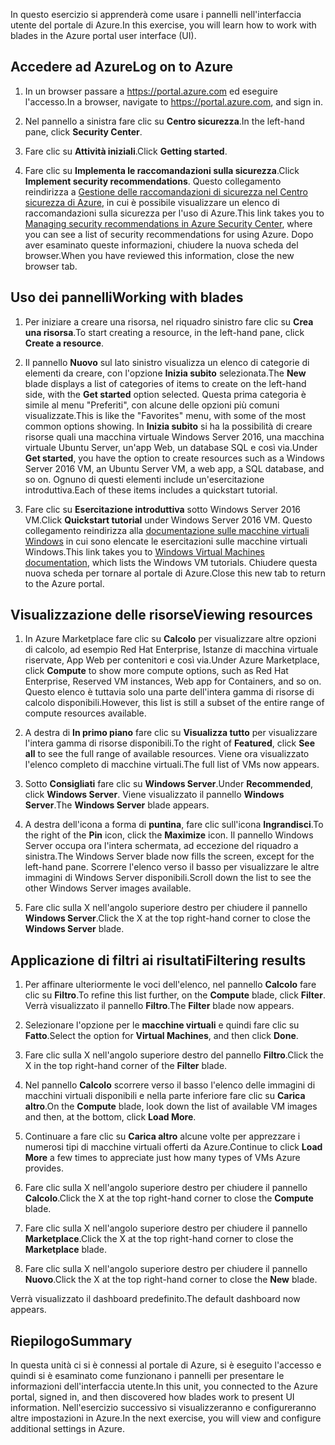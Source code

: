 <span data-ttu-id="32736-101">In questo esercizio si apprenderà come usare i pannelli nell'interfaccia utente del portale di Azure.</span><span class="sxs-lookup"><span data-stu-id="32736-101">In this exercise, you will learn how to work with blades in the Azure portal user interface (UI).</span></span>

## <a name="log-on-to-azure"></a><span data-ttu-id="32736-102">Accedere ad Azure</span><span class="sxs-lookup"><span data-stu-id="32736-102">Log on to Azure</span></span>

1. <span data-ttu-id="32736-103">In un browser passare a https://portal.azure.com ed eseguire l'accesso.</span><span class="sxs-lookup"><span data-stu-id="32736-103">In a browser, navigate to https://portal.azure.com, and sign in.</span></span>

1. <span data-ttu-id="32736-104">Nel pannello a sinistra fare clic su **Centro sicurezza**.</span><span class="sxs-lookup"><span data-stu-id="32736-104">In the left-hand pane, click **Security Center**.</span></span>

1. <span data-ttu-id="32736-105">Fare clic su **Attività iniziali**.</span><span class="sxs-lookup"><span data-stu-id="32736-105">Click **Getting started**.</span></span>

1. <span data-ttu-id="32736-106">Fare clic su **Implementa le raccomandazioni sulla sicurezza**.</span><span class="sxs-lookup"><span data-stu-id="32736-106">Click **Implement security recommendations**.</span></span> <span data-ttu-id="32736-107">Questo collegamento reindirizza a [Gestione delle raccomandazioni di sicurezza nel Centro sicurezza di Azure](https://docs.microsoft.com/azure/security-center/security-center-recommendations), in cui è possibile visualizzare un elenco di raccomandazioni sulla sicurezza per l'uso di Azure.</span><span class="sxs-lookup"><span data-stu-id="32736-107">This link takes you to [Managing security recommendations in Azure Security Center](https://docs.microsoft.com/azure/security-center/security-center-recommendations), where you can see a list of security recommendations for using Azure.</span></span> <span data-ttu-id="32736-108">Dopo aver esaminato queste informazioni, chiudere la nuova scheda del browser.</span><span class="sxs-lookup"><span data-stu-id="32736-108">When you have reviewed this information, close the new browser tab.</span></span>

## <a name="working-with-blades"></a><span data-ttu-id="32736-109">Uso dei pannelli</span><span class="sxs-lookup"><span data-stu-id="32736-109">Working with blades</span></span>

1. <span data-ttu-id="32736-110">Per iniziare a creare una risorsa, nel riquadro sinistro fare clic su **Crea una risorsa**.</span><span class="sxs-lookup"><span data-stu-id="32736-110">To start creating a resource, in the left-hand pane, click **Create a resource**.</span></span>

1. <span data-ttu-id="32736-111">Il pannello **Nuovo** sul lato sinistro visualizza un elenco di categorie di elementi da creare, con l'opzione **Inizia subito** selezionata.</span><span class="sxs-lookup"><span data-stu-id="32736-111">The **New** blade displays a list of categories of items to create on the left-hand side, with the **Get started** option selected.</span></span> <span data-ttu-id="32736-112">Questa prima categoria è simile al menu "Preferiti", con alcune delle opzioni più comuni visualizzate.</span><span class="sxs-lookup"><span data-stu-id="32736-112">This is like the "Favorites" menu, with some of the most common options showing.</span></span> <span data-ttu-id="32736-113">In **Inizia subito** si ha la possibilità di creare risorse quali una macchina virtuale Windows Server 2016, una macchina virtuale Ubuntu Server, un'app Web, un database SQL e così via.</span><span class="sxs-lookup"><span data-stu-id="32736-113">Under **Get started**, you have the option to create resources such as a Windows Server 2016 VM, an Ubuntu Server VM, a web app, a SQL database, and so on.</span></span> <span data-ttu-id="32736-114">Ognuno di questi elementi include un'esercitazione introduttiva.</span><span class="sxs-lookup"><span data-stu-id="32736-114">Each of these items includes a quickstart tutorial.</span></span>

1. <span data-ttu-id="32736-115">Fare clic su **Esercitazione introduttiva** sotto Windows Server 2016 VM.</span><span class="sxs-lookup"><span data-stu-id="32736-115">Click **Quickstart tutorial** under Windows Server 2016 VM.</span></span> <span data-ttu-id="32736-116">Questo collegamento reindirizza alla [documentazione sulle macchine virtuali Windows](https://docs.microsoft.com/azure/virtual-machines/windows/) in cui sono elencate le esercitazioni sulle macchine virtuali Windows.</span><span class="sxs-lookup"><span data-stu-id="32736-116">This link takes you to [Windows Virtual Machines documentation](https://docs.microsoft.com/azure/virtual-machines/windows/), which lists the Windows VM tutorials.</span></span> <span data-ttu-id="32736-117">Chiudere questa nuova scheda per tornare al portale di Azure.</span><span class="sxs-lookup"><span data-stu-id="32736-117">Close this new tab to return to the Azure portal.</span></span>

## <a name="viewing-resources"></a><span data-ttu-id="32736-118">Visualizzazione delle risorse</span><span class="sxs-lookup"><span data-stu-id="32736-118">Viewing resources</span></span>

1. <span data-ttu-id="32736-119">In Azure Marketplace fare clic su **Calcolo** per visualizzare altre opzioni di calcolo, ad esempio Red Hat Enterprise, Istanze di macchina virtuale riservate, App Web per contenitori e così via.</span><span class="sxs-lookup"><span data-stu-id="32736-119">Under Azure Marketplace, click **Compute** to show more compute options, such as Red Hat Enterprise, Reserved VM instances, Web app for Containers, and so on.</span></span> <span data-ttu-id="32736-120">Questo elenco è tuttavia solo una parte dell'intera gamma di risorse di calcolo disponibili.</span><span class="sxs-lookup"><span data-stu-id="32736-120">However, this list is still a subset of the entire range of compute resources available.</span></span>

1. <span data-ttu-id="32736-121">A destra di **In primo piano** fare clic su **Visualizza tutto** per visualizzare l'intera gamma di risorse disponibili.</span><span class="sxs-lookup"><span data-stu-id="32736-121">To the right of **Featured**, click **See all** to see the full range of available resources.</span></span> <span data-ttu-id="32736-122">Viene ora visualizzato l'elenco completo di macchine virtuali.</span><span class="sxs-lookup"><span data-stu-id="32736-122">The full list of VMs now appears.</span></span>

1. <span data-ttu-id="32736-123">Sotto **Consigliati** fare clic su **Windows Server**.</span><span class="sxs-lookup"><span data-stu-id="32736-123">Under **Recommended**, click **Windows Server**.</span></span> <span data-ttu-id="32736-124">Viene visualizzato il pannello **Windows Server**.</span><span class="sxs-lookup"><span data-stu-id="32736-124">The **Windows Server** blade appears.</span></span>

1. <span data-ttu-id="32736-125">A destra dell'icona a forma di **puntina**, fare clic sull'icona **Ingrandisci**.</span><span class="sxs-lookup"><span data-stu-id="32736-125">To the right of the **Pin** icon, click the **Maximize** icon.</span></span> <span data-ttu-id="32736-126">Il pannello Windows Server occupa ora l'intera schermata, ad eccezione del riquadro a sinistra.</span><span class="sxs-lookup"><span data-stu-id="32736-126">The Windows Server blade now fills the screen, except for the left-hand pane.</span></span> <span data-ttu-id="32736-127">Scorrere l'elenco verso il basso per visualizzare le altre immagini di Windows Server disponibili.</span><span class="sxs-lookup"><span data-stu-id="32736-127">Scroll down the list to see the other Windows Server images available.</span></span>

1. <span data-ttu-id="32736-128">Fare clic sulla X nell'angolo superiore destro per chiudere il pannello **Windows Server**.</span><span class="sxs-lookup"><span data-stu-id="32736-128">Click the X at the top right-hand corner to close the **Windows Server** blade.</span></span>

## <a name="filtering-results"></a><span data-ttu-id="32736-129">Applicazione di filtri ai risultati</span><span class="sxs-lookup"><span data-stu-id="32736-129">Filtering results</span></span>

1. <span data-ttu-id="32736-130">Per affinare ulteriormente le voci dell'elenco, nel pannello **Calcolo** fare clic su **Filtro**.</span><span class="sxs-lookup"><span data-stu-id="32736-130">To refine this list further, on the **Compute** blade, click **Filter**.</span></span> <span data-ttu-id="32736-131">Verrà visualizzato il pannello **Filtro**.</span><span class="sxs-lookup"><span data-stu-id="32736-131">The **Filter** blade now appears.</span></span>

1. <span data-ttu-id="32736-132">Selezionare l'opzione per le **macchine virtuali** e quindi fare clic su **Fatto**.</span><span class="sxs-lookup"><span data-stu-id="32736-132">Select the option for **Virtual Machines**, and then click **Done**.</span></span>

1. <span data-ttu-id="32736-133">Fare clic sulla X nell'angolo superiore destro del pannello **Filtro**.</span><span class="sxs-lookup"><span data-stu-id="32736-133">Click the X in the top right-hand corner of the **Filter** blade.</span></span>

1. <span data-ttu-id="32736-134">Nel pannello **Calcolo** scorrere verso il basso l'elenco delle immagini di macchini virtuali disponibili e nella parte inferiore fare clic su **Carica altro**.</span><span class="sxs-lookup"><span data-stu-id="32736-134">On the **Compute** blade, look down the list of available VM images and then, at the bottom, click **Load More**.</span></span>

1. <span data-ttu-id="32736-135">Continuare a fare clic su **Carica altro** alcune volte per apprezzare i numerosi tipi di macchine virtuali offerti da Azure.</span><span class="sxs-lookup"><span data-stu-id="32736-135">Continue to click **Load More** a few times to appreciate just how many types of VMs Azure provides.</span></span>

1. <span data-ttu-id="32736-136">Fare clic sulla X nell'angolo superiore destro per chiudere il pannello **Calcolo**.</span><span class="sxs-lookup"><span data-stu-id="32736-136">Click the X at the top right-hand corner to close the **Compute** blade.</span></span>

1. <span data-ttu-id="32736-137">Fare clic sulla X nell'angolo superiore destro per chiudere il pannello **Marketplace**.</span><span class="sxs-lookup"><span data-stu-id="32736-137">Click the X at the top right-hand corner to close the **Marketplace** blade.</span></span>

1. <span data-ttu-id="32736-138">Fare clic sulla X nell'angolo superiore destro per chiudere il pannello **Nuovo**.</span><span class="sxs-lookup"><span data-stu-id="32736-138">Click the X at the top right-hand corner to close the **New** blade.</span></span>

<span data-ttu-id="32736-139">Verrà visualizzato il dashboard predefinito.</span><span class="sxs-lookup"><span data-stu-id="32736-139">The default dashboard now appears.</span></span>

## <a name="summary"></a><span data-ttu-id="32736-140">Riepilogo</span><span class="sxs-lookup"><span data-stu-id="32736-140">Summary</span></span>

<span data-ttu-id="32736-141">In questa unità ci si è connessi al portale di Azure, si è eseguito l'accesso e quindi si è esaminato come funzionano i pannelli per presentare le informazioni dell'interfaccia utente.</span><span class="sxs-lookup"><span data-stu-id="32736-141">In this unit, you connected to the Azure portal, signed in, and then discovered how blades work to present UI information.</span></span> <span data-ttu-id="32736-142">Nell'esercizio successivo si visualizzeranno e configureranno altre impostazioni in Azure.</span><span class="sxs-lookup"><span data-stu-id="32736-142">In the next exercise, you will view and configure additional settings in Azure.</span></span>
